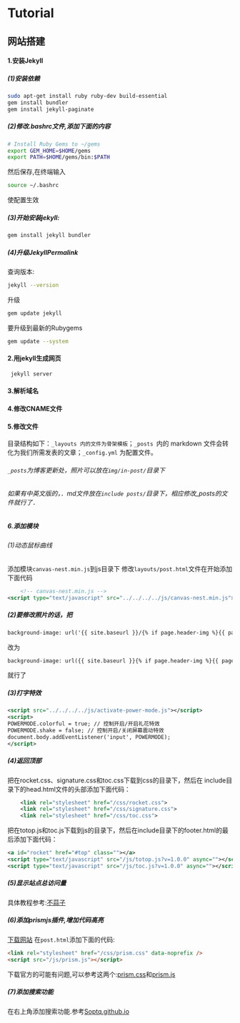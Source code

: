 
# Tutorial
## 网站搭建
#### 1.安装Jekyll
##### (1)安装依赖
```bash
sudo apt-get install ruby ruby-dev build-essential
gem install bundler
gem install jekyll-paginate
```
##### (2)修改.bashrc文件,添加下面的内容
```bash
# Install Ruby Gems to ~/gems
export GEM_HOME=$HOME/gems
export PATH=$HOME/gems/bin:$PATH
```
然后保存,在终端输入
```bash
source ~/.bashrc
```
使配置生效
##### (3)开始安装jekyll:
```bash
gem install jekyll bundler
```
##### (4)升级JekyllPermalink
查询版本:
```bash
jekyll --version
```
升级
```bash
gem update jekyll
```
要升级到最新的Rubygems
```bash
gem update --system
```
#### 2.用jekyll生成网页
```bash
 jekyll server
```
#### 3.解析域名
#### 4.修改CNAME文件
#### 5.修改文件
目录结构如下：`_layouts 内的文件为骨架模板`；`_posts `内的 markdown 文件会转化为我们所需发表的文章；`_config.yml` 为配置文件。
###### `_posts`为博客更新处，照片可以放在`img/in-post/`目录下
###### 如果有中英文版的，．md文件放在`include posts/`目录下，相应修改_posts的文件就行了．
##### 6.添加模块
###### (1)动态鼠标曲线
添加模块`canvas-nest.min.js`到js目录下
修改`layouts/post.html`文件在开始添加下面代码
```xml
    <!-- canvas-nest.min.js -->
<script type="text/javascript" src="../../../../js/canvas-nest.min.js"></script>
```
##### (2)要修改照片的话，把
```xml
background-image: url('{{ site.baseurl }}/{% if page.header-img %}{{ page.header-img }}{% else %}{{ site.header-img }}{% endif %}')
```
改为
```xml
background-image: url({{ site.baseurl }}{% if page.header-img %}{{ page.header-img }}{% else %}{{ site.header-img }}{% endif %})
```
就行了
##### (3)打字特效
```xml
<script src="../../../../js/activate-power-mode.js"></script>
<script>
POWERMODE.colorful = true; // 控制开启/开启礼花特效  
POWERMODE.shake = false; // 控制开启/关闭屏幕震动特效  
document.body.addEventListener('input', POWERMODE);
</script>
```
##### (4)返回顶部
把在rocket.css、signature.css和toc.css下载到css的目录下，然后在   include目录下的head.html文件的头部添加下面代码：
```xml
    <link rel="stylesheet" href="/css/rocket.css">
    <link rel="stylesheet" href="/css/signature.css">
    <link rel="stylesheet" href="/css/toc.css">
```
把在totop.js和toc.js下载到js的目录下，然后在include目录下的footer.html的最后添加下面代码：
```xml
<a id="rocket" href="#top" class=""></a>
<script type="text/javascript" src="/js/totop.js?v=1.0.0" async=""></script>
<script type="text/javascript" src="/js/toc.js?v=1.0.0" async=""></script>
```

##### (5)显示站点总访问量
具体教程参考:[不蒜子](http://ibruce.info/2015/04/04/busuanzi/)

##### (6)添加prismjs插件,增加代码高亮
[下载网站](https://prismjs.com/download.html#themes=prism-okaidia&languages=markup+css+clike+javascript+abap+actionscript+ada+apacheconf+apl+applescript+c+arff+asciidoc+asm6502+csharp+autohotkey+autoit+bash+basic+batch+bison+brainfuck+bro+cpp+aspnet+arduino+coffeescript+clojure+ruby+csp+css-extras+d+dart+diff+django+docker+eiffel+elixir+elm+markup-templating+erlang+fsharp+flow+fortran+gedcom+gherkin+git+glsl+gml+go+graphql+groovy+less+handlebars+haskell+haxe+http+hpkp+hsts+ichigojam+icon+inform7+ini+io+j+java+jolie+json+julia+keyman+kotlin+latex+markdown+liquid+lisp+livescript+lolcode+lua+makefile+crystal+erb+matlab+mel+mizar+monkey+n4js+nasm+nginx+nim+nix+nsis+objectivec+ocaml+opencl+oz+parigp+parser+pascal+perl+php+php-extras+sql+powershell+processing+prolog+properties+protobuf+scss+puppet+pure+python+q+qore+r+jsx+typescript+renpy+reason+rest+rip+roboconf+textile+rust+sas+sass+stylus+scala+scheme+smalltalk+smarty+plsql+soy+pug+swift+yaml+tcl+haml+tt2+twig+tsx+vbnet+velocity+verilog+vhdl+vim+visual-basic+wasm+wiki+xeora+xojo+xquery+tap&plugins=line-highlight+line-numbers+show-invisibles+autolinker+wpd+custom-class+file-highlight+toolbar+jsonp-highlight+highlight-keywords+remove-initial-line-feed+previewers+autoloader+unescaped-markup+command-line+normalize-whitespace+keep-markup+data-uri-highlight+show-language+copy-to-clipboard)
在<code>post.html</code>添加下面的代码:
```html
<link rel="stylesheet" href="/css/prism.css" data-noprefix />
<script src="/js/prism.js"></script>
```
下载官方的可能有问题,可以参考这两个:[prism.css](https://github.com/weijunzii/weijunzii.github.io/blob/master/assets/css/prism.css)和[prism.js](https://github.com/weijunzii/weijunzii.github.io/blob/master/assets/js/prism.js)
##### (7)添加搜索功能
在右上角添加搜索功能.参考[Soptq.github.io](https://github.com/Soptq/Soptq.github.io)


